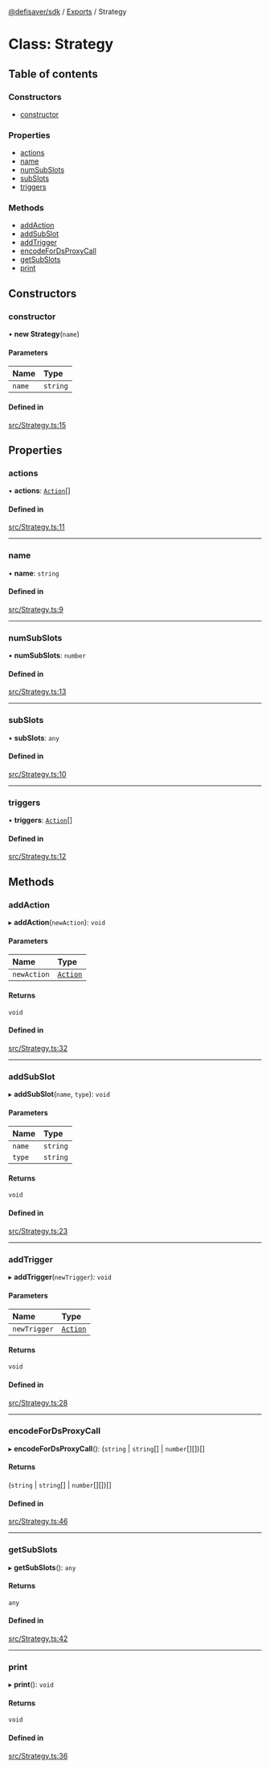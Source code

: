 [@defisaver/sdk](../README.md) / [Exports](../modules.md) / Strategy

# Class: Strategy

## Table of contents

### Constructors

- [constructor](Strategy.md#constructor)

### Properties

- [actions](Strategy.md#actions)
- [name](Strategy.md#name)
- [numSubSlots](Strategy.md#numsubslots)
- [subSlots](Strategy.md#subslots)
- [triggers](Strategy.md#triggers)

### Methods

- [addAction](Strategy.md#addaction)
- [addSubSlot](Strategy.md#addsubslot)
- [addTrigger](Strategy.md#addtrigger)
- [encodeForDsProxyCall](Strategy.md#encodefordsproxycall)
- [getSubSlots](Strategy.md#getsubslots)
- [print](Strategy.md#print)

## Constructors

### constructor

• **new Strategy**(`name`)

#### Parameters

| Name | Type |
| :------ | :------ |
| `name` | `string` |

#### Defined in

[src/Strategy.ts:15](https://github.com/defisaver/defisaver-sdk/blob/7ebb702/src/Strategy.ts#L15)

## Properties

### actions

• **actions**: [`Action`](Action.md)[]

#### Defined in

[src/Strategy.ts:11](https://github.com/defisaver/defisaver-sdk/blob/7ebb702/src/Strategy.ts#L11)

___

### name

• **name**: `string`

#### Defined in

[src/Strategy.ts:9](https://github.com/defisaver/defisaver-sdk/blob/7ebb702/src/Strategy.ts#L9)

___

### numSubSlots

• **numSubSlots**: `number`

#### Defined in

[src/Strategy.ts:13](https://github.com/defisaver/defisaver-sdk/blob/7ebb702/src/Strategy.ts#L13)

___

### subSlots

• **subSlots**: `any`

#### Defined in

[src/Strategy.ts:10](https://github.com/defisaver/defisaver-sdk/blob/7ebb702/src/Strategy.ts#L10)

___

### triggers

• **triggers**: [`Action`](Action.md)[]

#### Defined in

[src/Strategy.ts:12](https://github.com/defisaver/defisaver-sdk/blob/7ebb702/src/Strategy.ts#L12)

## Methods

### addAction

▸ **addAction**(`newAction`): `void`

#### Parameters

| Name | Type |
| :------ | :------ |
| `newAction` | [`Action`](Action.md) |

#### Returns

`void`

#### Defined in

[src/Strategy.ts:32](https://github.com/defisaver/defisaver-sdk/blob/7ebb702/src/Strategy.ts#L32)

___

### addSubSlot

▸ **addSubSlot**(`name`, `type`): `void`

#### Parameters

| Name | Type |
| :------ | :------ |
| `name` | `string` |
| `type` | `string` |

#### Returns

`void`

#### Defined in

[src/Strategy.ts:23](https://github.com/defisaver/defisaver-sdk/blob/7ebb702/src/Strategy.ts#L23)

___

### addTrigger

▸ **addTrigger**(`newTrigger`): `void`

#### Parameters

| Name | Type |
| :------ | :------ |
| `newTrigger` | [`Action`](Action.md) |

#### Returns

`void`

#### Defined in

[src/Strategy.ts:28](https://github.com/defisaver/defisaver-sdk/blob/7ebb702/src/Strategy.ts#L28)

___

### encodeForDsProxyCall

▸ **encodeForDsProxyCall**(): (`string` \| `string`[] \| `number`[][])[]

#### Returns

(`string` \| `string`[] \| `number`[][])[]

#### Defined in

[src/Strategy.ts:46](https://github.com/defisaver/defisaver-sdk/blob/7ebb702/src/Strategy.ts#L46)

___

### getSubSlots

▸ **getSubSlots**(): `any`

#### Returns

`any`

#### Defined in

[src/Strategy.ts:42](https://github.com/defisaver/defisaver-sdk/blob/7ebb702/src/Strategy.ts#L42)

___

### print

▸ **print**(): `void`

#### Returns

`void`

#### Defined in

[src/Strategy.ts:36](https://github.com/defisaver/defisaver-sdk/blob/7ebb702/src/Strategy.ts#L36)
